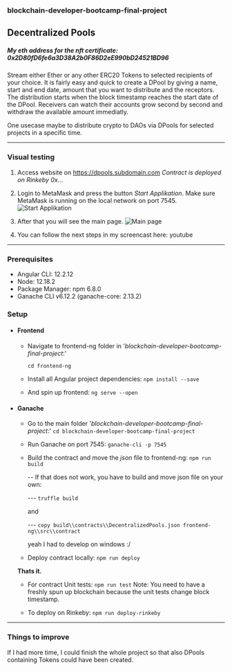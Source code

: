 ### blockchain-developer-bootcamp-final-project

## Decentralized Pools
##### My eth address for the nft certificate:  0x2D80fD6fe6a3D38A2b0F86D2eE990bD24521BD96

Stream either Ether or any other ERC20 Tokens to selected recipients of your choice. It is fairly easy and quick to create a DPool by giving a name, start and end date, amount that you want to distribute and the receptors. The distribution starts when the block timestamp reaches the start date of the DPool. Receivers can watch their accounts grow second by second and withdraw the available amount immediatly.

One usecase maybe to distribute crypto to DAOs via DPools for selected projects in a specific time.


------------
### Visual testing
1. Access website on https://dpools.subdomain.com
*Contract is deployed on Rinkeby 0x...*
2. Login to MetaMask and press the button *Start Applikation*.
Make sure MetaMask is running on the local network on port 7545.
![Start Applikation](https://ibb.co/RBrgB5s "Start Applikation")

3. After that you will see the main page.
![Main page](https://ibb.co/Y2FX26d "Main page")

4. You can follow the next steps in my screencast here:
youtube

------------

### Prerequisites
 - Angular CLI: 12.2.12
 - Node: 12.18.2
 - Package Manager: npm 6.8.0
 - Ganache CLI v6.12.2 (ganache-core: 2.13.2)

### Setup
- #### Frontend
  - Navigate to frontend-ng folder in '*blockchain-developer-bootcamp-final-project*:'
  
    `cd frontend-ng`
 
  - Install all Angular project dependencies:
    `npm install --save`

  - And spin up frontend:
    `ng serve --open`

- #### Ganache
  - Go to the main folder '*blockchain-developer-bootcamp-final-project*:'
    `cd blockchain-developer-bootcamp-final-project`

  - Run Ganache on port 7545:
    `ganache-cli -p 7545`

  - Build the contract and move the *json* file to frontend-ng:
    `npm run build`

    --  If that does not work, you have to build and move json file on your own:

     --- `truffle build` 
     
     and 
          
     --- `copy build\\contracts\\DecentralizedPools.json frontend-ng\\src\\contract` 

     yeah I had to develop on windows :/
     
  - Deploy contract locally:
    `npm run deploy`

   **Thats it.**

  - For contract Unit tests:
`npm run test`
Note: You need to have a freshly spun up blockchain because the unit tests change block timestamp.

  - To deploy on Rinkeby:
`npm run deploy-rinkeby`

------------
### Things to improve

If I had more time, I could finish the whole project so that also DPools containing Tokens could have been created.
